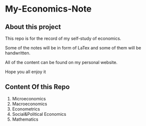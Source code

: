 # My-Economics-Note
## About this project
 This repo is for the record of my self-study of economics.
 
 Some of the notes will be in form of LaTex and some of them will be handwritten.
 
 All of the content can be found on my personal website.
 
 Hope you all enjoy it
## Content Of this Repo
1. Microeconomics
2. Macroeconomics
3. Econometrics
4. Social&Political Economics
5. Mathematics
